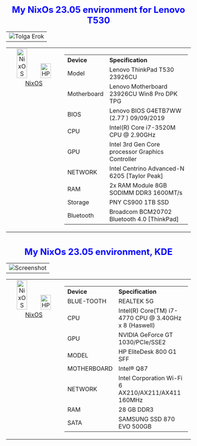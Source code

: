 <div align="center">
  <h1 style="font-size: 24px; color: blue;">My NixOs 23.05 environment for Lenovo T530</h1>
</div>



<table style="border-collapse: collapse; width: 100%;">
  <tr>
    <td align="center" style="border: none;">
      <img src="https://avatars.githubusercontent.com/u/110285959?v=4" alt="Tolga Erok">
      <a href="https://github.com/tolgaerok">
    </td>
  </tr>
</table>



<table style="border-collapse: collapse; width: 100%;">
  <tr>
    <td style="border: none; width: 30%;" valign="top">
      <div align="center">        
          <img src="https://flathub.org/img/distro/nixos.svg" alt="NixOS" style="width: 45%;">
          <img src="https://github.com/tolgaerok/nixos/assets/110285959/fa785dec-f839-43f2-9e03-58adb73d12c3" alt="HP" style="width: 45%;">
          <a href="https://nixos.org/">
          <br>
          NixOS
        </a>
      </div>
    </td>
    <td style="border: none; width: 70%;">
      <table>
        <tr>
          <th align="left">Device</th>
          <th align="left">Specification</th>
        </tr>
        <tr>
          <td>Model</td>
          <td>Lenovo ThinkPad T530 23926CU</td>
        </tr>
        <tr>
          <td>Motherboard</td>
          <td>Lenovo Motherboard 23926CU Win8 Pro DPK TPG</td>
        </tr>
        <tr>
          <td>BIOS</td>
          <td>Lenovo BIOS G4ETB7WW (2.77 ) 09/09/2019</td>
        </tr>
        <tr>
          <td>CPU</td>
          <td>Intel(R) Core i7-3520M CPU @ 2.90GHz</td>
        </tr>
        <tr>
          <td>GPU</td>
          <td>Intel 3rd Gen Core processor Graphics Controller</td>
        </tr>
        <tr>
          <td>NETWORK</td>
          <td>Intel Centrino Advanced-N 6205 [Taylor Peak]</td>
        </tr>
        <tr>
          <td>RAM</td>
          <td>2x RAM Module 8GB SODIMM DDR3 1600MT/s</td>
        </tr>
        <tr>
          <td>Storage</td>
          <td>PNY CS900 1TB SSD</td>
        </tr>
        <tr>
          <td>Bluetooth</td>
          <td>Broadcom BCM20702 Bluetooth 4.0 [ThinkPad]</td>
        </tr>
      </table>
    </td>
  </tr>
</table>


#
<div align="center">
  <h1 style="font-size: 24px; color: blue;">My NixOs 23.05 environment, KDE</h1>
</div>



<table style="border-collapse: collapse; width: 100%;">
  <tr>
    <td align="center" style="border: none;">
      <img src="[https://github.com/tolgaerok/Linux-Tweaks-And-Scripts/assets/110285959/af6b682f-0ddd-45bc-babc-0584b0e70884](https://avatars.githubusercontent.com/u/110285959?v=4)" alt="Screenshot">
    </td>
  </tr>
</table>



<table style="border-collapse: collapse; width: 100%;">
  <tr>
    <td style="border: none; width: 30%;" valign="top">
      <div align="center">        
          <img src="https://flathub.org/img/distro/nixos.svg" alt="NixOS" style="width: 45%;">
          <img src="https://github.com/tolgaerok/nixos/assets/110285959/fa785dec-f839-43f2-9e03-58adb73d12c3" alt="HP" style="width: 45%;">
          <a href="https://nixos.org/">
          <br>
          NixOS
        </a>
      </div>
    </td>
    <td style="border: none; width: 70%;">
      <table>
        <tr>
          <th align="left">Device</th>
          <th align="left">Specification</th>
        </tr>
        <tr>
          <td>BLUE-TOOTH</td>
          <td>REALTEK 5G</td>
        </tr>
        <tr>
          <td>CPU</td>
          <td>Intel(R) Core(TM) i7-4770 CPU @ 3.40GHz x 8 (Haswell)</td>
        </tr>
        <tr>
          <td>GPU</td>
          <td>NVIDIA GeForce GT 1030/PCIe/SSE2</td>
        </tr>
        <tr>
          <td>MODEL</td>
          <td>HP EliteDesk 800 G1 SFF</td>
        </tr>
        <tr>
          <td>MOTHERBOARD</td>
          <td>Intel® Q87</td>
        </tr>
        <tr>
          <td>NETWORK</td>
          <td>Intel Corporation Wi-Fi 6 AX210/AX211/AX411 160MHz</td>
        </tr>
        <tr>
          <td>RAM</td>
          <td>28 GB DDR3</td>
        </tr>
        <tr>
          <td>SATA</td>
          <td>SAMSUNG SSD 870 EVO 500GB</td>
        </tr>
      </table>
    </td>
  </tr>
</table>


#
